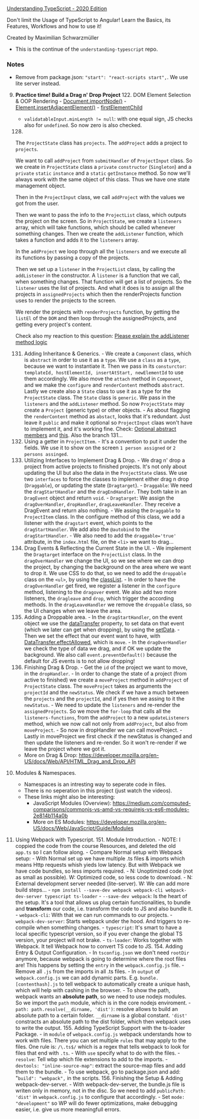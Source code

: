 [Understanding TypeScript - 2020 Edition](https://www.udemy.com/course/understanding-typescript/)

Don't limit the Usage of TypeScript to Angular! Learn the Basics, its Features, Workflows and how to use it!

Created by Maximilian Schwarzmüller

- This is the continue of the `understanding-typescript` repo.

### Notes

- Remove from package.json: `"start": "react-scripts start",`. We use lite server instead.

9. **Practice time! Build a Drag n' Drop Project**
    122. DOM Element Selection & OOP Rendering
        - [Document.importNode()](https://developer.mozilla.org/en-US/docs/Web/API/Document/importNode)
        - [Element.insertAdjacentElement()](https://www.w3schools.com/jsref/met_node_insertadjacentelement.asp)
        - [firstElementChild](https://www.w3schools.com/jsref/prop_element_firstelementchild.asp)
    - `validatableInput.minLength != null`: with one equal sign, JS checks also for `undefined`. So now zero is also checked.
    128. 
    
    The `ProjectState` class has `projects`. The `addProject` adds a project to `projects`. 

    We want to call `addProject` from `submitHandler` of `ProjectInput` class. So we create in `ProjectState` class a `private` `constructor` (`Singleton`) and a `private` `static` `instance` and a `static` `getInstance` method. So now we'll always work with the same object of this class. Thus we have one state management object.

    Then in the `ProjectInput` class, we call `addProject` with the values we got from the user. 

    Then we want to pass the info to the `ProjectList` class, which outputs the project on the screen. So in `ProjectState`, we create a `listeners` array, which will take functions, which should be called whenever something changes. Then we create the `addListener` function, which takes a function and adds it to the `listeners` array.  

    In the `addProject` we loop through all the `listeners` and we execute all its functions by passing a copy of the projects.  

    Then we set up a `listener` in the `ProjectList` class, by calling the `addListener` in the constructor. A `listener` is a function that we call, when something changes. That function will get a list of projects. So the `listener` uses the list of projects. And what it does is to assign all the projects in `assignedProjects` which then the renderProjects function uses to render the projects to the screen. 

    We render the projects with `renderProjects` function, by getting the `listEl` of the `DOM` and then loop through the assignedProjects, and getting every project's content.

    Check also my reaction to this question: [Please explain the addListener method logic](https://www.udemy.com/course/understanding-typescript/learn/lecture/16935820#questions/10231684)

    131. Adding Inheritance & Generics.
        - We create a `Component` class, which is `abstract` in order to use it as a `type`. We use a `class` as a `type`, because we want to instantiate it. Then we pass in its `consturctor`: `templateId, hostElementId, insertAtStart, newElementId` to use them accordingly. We also move the `attach` method in `Component`, and we make the `configure` and `renderContent` methods `abstract`. Lastly we create also a `State` class to use it as a type for the `ProjectState` class. The `State` class is `generic`. We pass in the `listeners` and the `addListener` method. So now `ProjectState` may create a `Project` (generic type) or other objects.
        - As about flagging the `renderContent` method as `abstact`, looks that it's redundant. Just leave it `public` and make it optional so `ProjectInput` claas won't have to implement it, and it's working fine. Check: [Optional abstract members](https://github.com/microsoft/TypeScript/issues/6413) and [this](https://www.udemy.com/course/understanding-typescript/learn/lecture/16935850#questions/12474016). Also the branch 131...
    133. Using a getter in `ProjectItem`. 
        - It's a convention to put it under the fields. We use it to show on the screen `1 person assigned` or `2 persons assinged`.
    134. Utilizing Interfaces to Implement Drag & Drop. 
        - We drag n' drop a project from active projects to finished projects. It's not only about updating the UI but also the data in the `ProjectState` class. We use two `interfaces` to force the classes to implement either drag n drop (`Draggable`), or updating the state (`Dragtarget`). 
        - `Draggable`: We need the `dragStartHandler` and the `dragEndHandler`. They both take in an `DragEvent` object and return `void`.
        - `Dragtarget`: We assign the `dragOverHandler`, `dropHandler`, `dragLeaveHandler`. They receive a DragEvent and return also nothing.
        - We assing the `Draggable` to `ProjectItem` class. In the configure method of this class, we add a listener with the `dragstart` event, which points to the `dragStartHandler`. We add also the `@autobind` to the `dragStartHandler`.
        - We also need to add the `draggable='true'` attribute, in the `index.html` file, on the `<li>` we want to drag...
    135. Drag Events & Reflecting the Current State in the UI.
        - We implement the `Dragtarget` interface on the `ProjectList` class. In the `dragOverHandler` we change the UI, so we see where we can drop the project, by changing the background on the area where we want to drop it. We use CSS to do that, so we need to add the `droppable` class on the `<ul>`, by using the [classList](https://developer.mozilla.org/en-US/docs/Web/API/Element/classList). 
        - In order to have the `dragOverHandler` get fired, we register a listener in the `configure` method, listening to the `dragover` event. We also add two more listeners, the `dragleave` and `drop`, which trigger the according methods. In the `dragLeaveHandler` we remove the `droppable` class, so the UI changes when we leave the area.
    136. Adding a Droppable area.
        - In the `dragStartHandler`, on the event object we use the [dataTransfer](https://developer.mozilla.org/en-US/docs/Web/API/DataTransfer) property, to set data on that event (which we later can get when dropping), by using the [setData](https://developer.mozilla.org/en-US/docs/Web/API/DataTransfer/setData). 
        - Then we set the effect that our event want to have, with [DataTransfer.effectAllowed](https://developer.mozilla.org/en-US/docs/Web/API/DataTransfer/effectAllowed), which is `move`.
        - In the `dragOverHandler` we check the type of data we drag, and if OK we update the background. We also call `event.preventDefault()` because the default for JS events is to not allow dropping!   
    137. Finishing Drag & Drop.
        - Get the `id` of the project we want to move, in the `dropHandler`. 
        - In order to change the state of a project (from active to finished) we create a `moveProject` method in `addProject` of `ProjectState` class. The `moveProject` takes as arguments the `projectId` and the `newStatus`. We check if we have a much between the `projects` and the `projectId`, and if yes then we assing to it the `newStatus`.
        - We need to update the `listeners` and re-render the `assignedProjects`. So we move the `for-loop` that calls all the `listeners-functions`, from the `addProject` to a new `updateListeners` method, which we now call not only from `addProject`, but also from `moveProject`.
        - So now in dropHandler we can call moveProject.
        - Lastly in moveProject we first check if the newStatus is changed and then update the listeners and re-render. So it won't re-render if we leave the project where we got it. 
    - More on Drag & Drop: https://developer.mozilla.org/en-US/docs/Web/API/HTML_Drag_and_Drop_API
10. Modules & Namespaces.
    - Namespaces is an intresting way to seperate code in files. 
    - There is no seperation in this project (just watch the videos).
    - These links might also be interesting:
        - JavaScript Modules (Overview): https://medium.com/computed-comparisons/commonjs-vs-amd-vs-requirejs-vs-es6-modules-2e814b114a0b
        - More on ES Modules: https://developer.mozilla.org/en-US/docs/Web/JavaScript/Guide/Modules
11. Using Webpack with Typescript.
    151. Module Introduction.
        - NOTE: I coppied the code from the course Resources, and deleted the old `app.ts` so I can follow along.
        - Compare Normal setup with Webpack setup:
        - With Normal set up we have multiple .ts files & imports which means Http requests whish yieds low latency. But with Webpack we have code bundles, so less imports required.
        - N: Unoptimized code (not as small as possible). W: Optimized code, so less code to download.
        - N: External development server needed (lite-server). W: We can add more build steps... 
        - `npm install --save-dev webpack webpack-cli webpack-dev-server typescript ts-loader`
        - `--save-dev webpack`: Is the heart of the setup. It's a tool that allows us plug certain functionalities, to bundle and **transform** our code, i.e. transform the code to JS and also bundle it.
        - `webpack-cli`: With that we can run commands to our projects.
        - `webpack-dev-server`: Starts webpack under the hood. And triggers to re-compile when something changes.
        - `typescript`: It's smart to have a local specific typescript version, so if you ever change the global TS version, your project will not brake. 
        -  `ts-loader`: Works together with Webpack. It tell Webpack how to convert TS code to JS.
    154. Adding Entry & Output Configuration.
        - In `tsconfig.json` we don't need `rootDir` anymore, because webpack is going to determine where the root files are! This happens by setting the `entry` in the `webpack.config.js` file.
        - Remove all `.js` from the imports in all .ts files.
        - In `output` of `webpack.config.js` we can add dynamic parts. E.g. `bundle.[contenthash].js` to tell webpack to automatically create a unique hash, which will help with cashing in the browser. 
        - To show the path, webpack wants an **absolute path**, so we need to use nodejs modules. So we import the `path` module, which is in the core nodejs enviroment.
        - `path: path.resolve(__dirname, 'dist')`: resolve allows to build an absolute path to a certain folder. `__dirname` is a global constant. `'dist'` constracts an absolute path to the dist folder, which then webpack uses to write the output.
    155. Adding TypeScript Support with the ts-loader Package.
        - in `module` of `webpack.config.js` webpack understands how to work with files. There you can set multiple `rules` that may apply to the files. One rule is: `/\.ts$/` which is a regex that tells webpack to look for files that end with `.ts`.
        - With `use` specify what to do with the files.
        - `resolve`: Tell wbp which file extensions to add to the imports.
        - `devtools: "inline-source-map"`: extract the source-map files and add them to the bundle.
        - To use webpack, go to package.json and add: "`build": "webpack",` in the scripts. 
    156. Finishing the Setup & Adding webpack-dev-server.
        - With webpack-dev-server, the bundle.js file is writen only in memory, not in the disc. So we need to add `publicPath: 'dist'` in `webpack.config.js` to configure that accordingly.
        - Set `mode: "development"` so WP will do fewer optimizations, make debugging easier, i.e. give us more meaningfull errors.